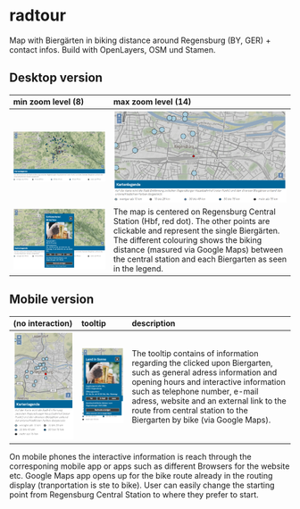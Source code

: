 # radtour
Map with Biergärten in biking distance around Regensburg (BY, GER) + contact infos. Build with OpenLayers, OSM und Stamen.

## Desktop version 

|min zoom level (8) | max zoom level (14) |
|:------------------|:--------------------|
| ![alt text](https://github.com/anneKoethke/radtour/blob/master/res/img/showcase_pngs/radtour_1_desktop.png "min zoom (8)") | ![alt text](https://github.com/anneKoethke/radtour/blob/master/res/img/showcase_pngs/radtour_2_desktop_max_zoom.png "max zoom (14)") |
| ![alt text](https://github.com/anneKoethke/radtour/blob/master/res/img/showcase_pngs/radtour_3_desktop_tooltip.png "desktop with tooltip") | The map is centered on Regensburg Central Station (Hbf, red dot). The other points are clickable and represent the single Biergärten. The different colouring shows the biking distance (masured via Google Maps) between the central station and each Biergarten as seen in the legend. |

  

## Mobile version

| (no interaction) | tooltip  | description  |
|:-----------------|:---------|:-------------|
| ![alt text](https://github.com/anneKoethke/radtour/blob/master/res/img/showcase_pngs/radtour_4_mobile.png "no interaction") |  ![alt text](https://github.com/anneKoethke/radtour/blob/master/res/img/showcase_pngs/radtour_5_mobile_tooltip.png "tooltip") | The tooltip contains of information regarding the clicked upon Biergarten, such as general adress information and opening hours and interactive information such as telephone number, e-mail adress, website and an external link to the route from central station to the Biergarten by bike (via Google Maps). |

On mobile phones the interactive information is reach through the corresponing mobile app or apps such as different Browsers for the website etc. Google Maps app opens up for the bike route already in the routing display (tranportation is ste to bike). User can easily change the starting point from Regensburg Central Station to where they prefer to start.
